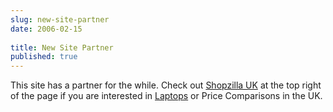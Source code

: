 ```yaml
---
slug: new-site-partner
date: 2006-02-15
 
title: New Site Partner
published: true
---
```

This site has a partner for the while.  Check out <a href="http://www.shopzilla.co.uk">Shopzilla UK</a> at the top right of the page if you are interested in <a href="http://www.shopzilla.co.uk/10J--Laptop_Computers_-_cat_id--462">Laptops</a> or Price Comparisons in the UK.<p />

